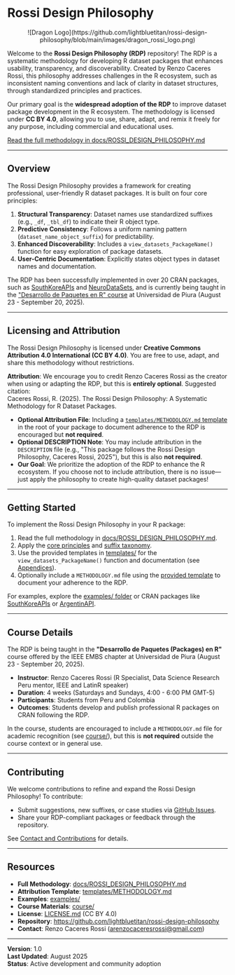 # Rossi Design Philosophy

<center>![Dragon Logo](https://github.com/lightbluetitan/rossi-design-philosophy/blob/main/images/dragon_rossi_logo.png)</center>

Welcome to the **Rossi Design Philosophy (RDP)** repository! The RDP is a systematic methodology for developing R dataset packages that enhances usability, transparency, and discoverability. Created by Renzo Caceres Rossi, this philosophy addresses challenges in the R ecosystem, such as inconsistent naming conventions and lack of clarity in dataset structures, through standardized principles and practices.

Our primary goal is the **widespread adoption of the RDP** to improve dataset package development in the R ecosystem. The methodology is licensed under **CC BY 4.0**, allowing you to use, share, adapt, and remix it freely for any purpose, including commercial and educational uses.

[Read the full methodology in docs/ROSSI_DESIGN_PHILOSOPHY.md](docs/ROSSI_DESIGN_PHILOSOPHY.md)

---

## Overview

The Rossi Design Philosophy provides a framework for creating professional, user-friendly R dataset packages. It is built on four core principles:

1. **Structural Transparency**: Dataset names use standardized suffixes (e.g., `_df`, `_tbl_df`) to indicate their R object type.
2. **Predictive Consistency**: Follows a uniform naming pattern (`dataset_name_object_suffix`) for predictability.
3. **Enhanced Discoverability**: Includes a `view_datasets_PackageName()` function for easy exploration of package datasets.
4. **User-Centric Documentation**: Explicitly states object types in dataset names and documentation.

The RDP has been successfully implemented in over 20 CRAN packages, such as [SouthKoreAPIs](https://lightbluetitan.github.io/southkoreapis/) and [NeuroDataSets](https://lightbluetitan.github.io/neurodatasets/), and is currently being taught in the ["Desarrollo de Paquetes en R" course](#course-details) at Universidad de Piura (August 23 - September 20, 2025).

---

## Licensing and Attribution

The Rossi Design Philosophy is licensed under **Creative Commons Attribution 4.0 International (CC BY 4.0)**. You are free to use, adapt, and share this methodology without restrictions.

**Attribution**: We encourage you to credit Renzo Caceres Rossi as the creator when using or adapting the RDP, but this is **entirely optional**. Suggested citation:  
Caceres Rossi, R. (2025). The Rossi Design Philosophy: A Systematic Methodology for R Dataset Packages.

- **Optional Attribution File**: Including a [`templates/METHODOLOGY.md` template](templates/METHODOLOGY.md) in the root of your package to document adherence to the RDP is encouraged but **not required**.
- **Optional DESCRIPTION Note**: You may include attribution in the `DESCRIPTION` file (e.g., "This package follows the Rossi Design Philosophy, Caceres Rossi, 2025"), but this is also **not required**.
- **Our Goal**: We prioritize the adoption of the RDP to enhance the R ecosystem. If you choose not to include attribution, there is no issue—just apply the philosophy to create high-quality dataset packages!

---

## Getting Started

To implement the Rossi Design Philosophy in your R package:
1. Read the full methodology in [docs/ROSSI_DESIGN_PHILOSOPHY.md](docs/ROSSI_DESIGN_PHILOSOPHY.md).
2. Apply the [core principles](#core-principles) and [suffix taxonomy](#suffix-taxonomy).
3. Use the provided templates in [templates/](templates/) for the `view_datasets_PackageName()` function and documentation (see [Appendices](docs/ROSSI_DESIGN_PHILOSOPHY.md#appendices)).
4. Optionally include a `METHODOLOGY.md` file using the [provided template](templates/METHODOLOGY.md) to document your adherence to the RDP.

For examples, explore the [examples/ folder](examples/) or CRAN packages like [SouthKoreAPIs](https://lightbluetitan.github.io/southkoreapis/) or [ArgentinAPI](https://lightbluetitan.github.io/argentinapi/).

---

## Course Details

The RDP is being taught in the **"Desarrollo de Paquetes (Packages) en R"** course offered by the IEEE EMBS chapter at Universidad de Piura (August 23 - September 20, 2025).

- **Instructor**: Renzo Caceres Rossi (R Specialist, Data Science Research Peru mentor, IEEE and LatinR speaker)
- **Duration**: 4 weeks (Saturdays and Sundays, 4:00 - 6:00 PM GMT-5)
- **Participants**: Students from Peru and Colombia
- **Outcomes**: Students develop and publish professional R packages on CRAN following the RDP.

In the course, students are encouraged to include a `METHODOLOGY.md` file for academic recognition (see [course/](#course-details)), but this is **not required** outside the course context or in general use.

---

## Contributing

We welcome contributions to refine and expand the Rossi Design Philosophy! To contribute:
- Submit suggestions, new suffixes, or case studies via [GitHub Issues](https://github.com/lightbluetitan/rossi-design-philosophy/issues).
- Share your RDP-compliant packages or feedback through the repository.

See [Contact and Contributions](docs/ROSSI_DESIGN_PHILOSOPHY.md#contact-and-contributions) for details.

---

## Resources

- **Full Methodology**: [docs/ROSSI_DESIGN_PHILOSOPHY.md](docs/ROSSI_DESIGN_PHILOSOPHY.md)
- **Attribution Template**: [templates/METHODOLOGY.md](templates/METHODOLOGY.md)
- **Examples**: [examples/](examples/)
- **Course Materials**: [course/](course/)
- **License**: [LICENSE.md](LICENSE.md) (CC BY 4.0)
- **Repository**: https://github.com/lightbluetitan/rossi-design-philosophy
- **Contact**: Renzo Caceres Rossi (arenzocaceresrossi@gmail.com)

---

**Version**: 1.0  
**Last Updated**: August 2025  
**Status**: Active development and community adoption